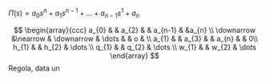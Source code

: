 $\Pi(s) = a_{0}s^n + a_{1}s^{n-1} + \ldots + a_{n-1}s^{1} + a_{n}$

$$
\begin{array}{ccc}
a_{0} & & a_{2}  &  &  a_{n-1} &  &a_{n} \\ 
\downarrow &\nearrow  & \downarrow & \dots & & o &  \\
a_{1} & & a_{3}  &    & a_{n} &  & 0\\
h_{1} &  & h_{2} & \dots \\
q_{1} &  & q_{2} & \dots \\
w_{1} &  & w_{2} & \dots
\end{array}
$$
Regola, data un